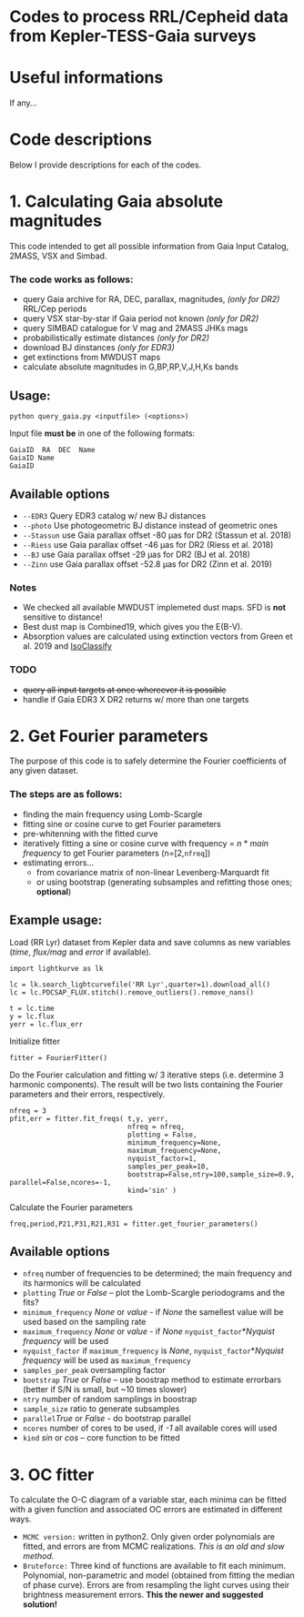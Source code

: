 # Codes to process RRL/Cepheid data from Kepler-TESS-Gaia surveys

# Useful informations

If any...

# Code descriptions

Below I provide descriptions for each of the codes.

# 1. Calculating Gaia absolute magnitudes

This code intended to get all possible information from Gaia Input Catalog, 2MASS, VSX and Simbad.

### The code works as follows:
- query Gaia archive for RA, DEC, parallax, magnitudes, *(only for DR2)* RRL/Cep periods
- query VSX star-by-star if Gaia period not known *(only for DR2)*
- query SIMBAD catalogue for V mag and 2MASS JHKs mags
- probabilistically estimate distances *(only for DR2)*
- download BJ dinstances *(only for EDR3)*
- get extinctions from MWDUST maps
- calculate absolute magnitudes in G,BP,RP,V,J,H,Ks bands

## Usage:
```
python query_gaia.py <inputfile> (<options>)
```
Input file __must be__ in one of the following formats:
```
GaiaID  RA  DEC  Name
GaiaID Name
GaiaID
```

## Available options
 - `--EDR3`    Query EDR3 catalog w/ new BJ distances
 - `--photo`   Use photogeometric BJ distance instead of geometric ones
 - `--Stassun` use Gaia parallax offset -80   μas for DR2 (Stassun et al. 2018)
 - `--Riess`   use Gaia parallax offset -46   μas for DR2 (Riess et al. 2018)
 - `--BJ`      use Gaia parallax offset -29   μas for DR2 (BJ et al. 2018)
 - `--Zinn`    use Gaia parallax offset -52.8 μas for DR2 (Zinn et al. 2019)

### Notes

 - We checked all available MWDUST implemeted dust maps. SFD is __not__ sensitive to distance!
 - Best dust map is Combined19, which gives you the E(B-V).
 - Absorption values are calculated using extinction vectors from Green et al. 2019 and [IsoClassify](https://github.com/danxhuber/isoclassify)

### TODO
 - ~~query all input targets at once whereever it is possible~~
 - handle if Gaia EDR3 X DR2 returns w/ more than one targets

# 2. Get Fourier parameters

The purpose of this code is to safely determine the Fourier coefficients of any given dataset.

### The steps are as follows:
- finding the main frequency using Lomb-Scargle
- fitting sine or cosine curve to get Fourier parameters
- pre-whitenning with the fitted curve
- iteratively fitting a sine or cosine curve with frequency = *n* * *main frequency* to get Fourier parameters (n=[2,`nfreq`])
- estimating errors...
  - from covariance matrix of non-linear Levenberg-Marquardt fit
  - or using bootstrap (generating subsamples and refitting those ones; **optional**)

## Example usage:
Load (RR Lyr) dataset from Kepler data and save columns as new variables (*time*, *flux/mag* and *error* if available).
```
import lightkurve as lk

lc = lk.search_lightcurvefile('RR Lyr',quarter=1).download_all()
lc = lc.PDCSAP_FLUX.stitch().remove_outliers().remove_nans()

t = lc.time
y = lc.flux
yerr = lc.flux_err
```

Initialize fitter
```
fitter = FourierFitter()
```

Do the Fourier calculation and fitting w/ 3 iterative steps (i.e. determine 3 harmonic components). The result will be two lists containing the Fourier parameters and their errors, respectively.
```
nfreq = 3
pfit,err = fitter.fit_freqs( t,y, yerr,
                             nfreq = nfreq,
                             plotting = False,
                             minimum_frequency=None,
                             maximum_frequency=None,
                             nyquist_factor=1,
                             samples_per_peak=10,
                             bootstrap=False,ntry=100,sample_size=0.9, parallel=False,ncores=-1,
                             kind='sin' )
```

Calculate the Fourier parameters
```
freq,period,P21,P31,R21,R31 = fitter.get_fourier_parameters()
```

## Available options
 - `nfreq` number of frequencies to be determined; the main frequency and its harmonics will be calculated
 - `plotting` *True* or *False* – plot the Lomb-Scargle periodograms and the fits?
 - `minimum_frequency` *None* or *value* - if *None* the samellest value will be used based on the sampling rate
 - `maximum_frequency` *None* or *value* - if *None* `nyquist_factor`**Nyquist frequency* will be used
 - `nyquist_factor` if `maximum_frequency` is *None*, `nyquist_factor`**Nyquist frequency* will be used as `maximum_frequency`
 - `samples_per_peak` oversampling factor
 - `bootstrap` *True* or *False* – use boostrap method to estimate errorbars (better if S/N is small, but ~10 times slower)
 - `ntry` number of random samplings in boostrap
 - `sample_size` ratio to generate subsamples
 - `parallel`*True* or *False* - do bootstrap parallel
 - `ncores` number of cores to be used, if *-1* all available cores will used
 - `kind` *sin* or *cos* – core function to be fitted

# 3. OC fitter

To calculate the O-C diagram of a variable star, each minima can be fitted with a given function and associated OC errors are estimated in different ways.
- `MCMC version:` written in python2. Only given order polynomials are fitted, and errors are from MCMC realizations. _This is an old and slow method._
- `Bruteforce:` Three kind of functions are available to fit each minimum. Polynomial, non-parametric and model (obtained from fitting the median of phase curve). Errors are from resampling the light curves using their brightness measurement errors. __This the newer and suggested solution!__
